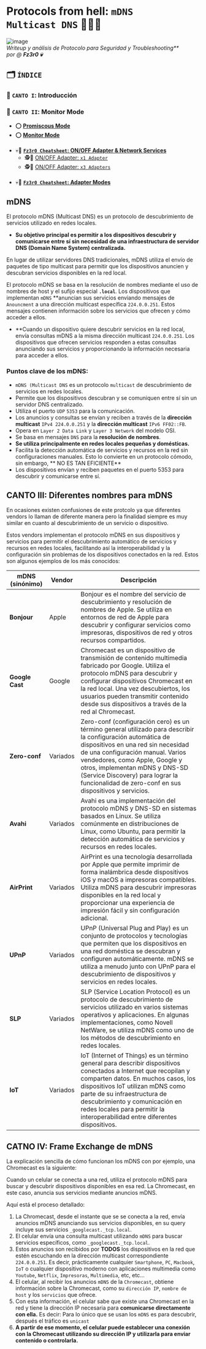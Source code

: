 <!-- 

Y ARRANCAN!!!

ejemplo centrar:

<p align="center"> <img src="solo el link" alt="Mac" height=600px/> </a> </p> 

<p align="center"> <img src="https://user-images.githubusercontent.com/94720207/223137182-929a5e71-1b1f-48c4-94b4-1553a386fefa.png" alt="Mac" height=600px/> </a> </p> 

 -->

# Protocols from hell: `mDNS` <br> `Multicast DNS` 📡🦈💀 <br>  

![image](https://github.com/Fz3r0/Fz3r0_-_BlackShark/assets/94720207/7c94fd0b-296e-4884-a604-c6db7c386ca6) <br>
_Writeup y análisis de Protocolo para Seguridad y Troubleshooting**_ <br>
_por @ **Fz3r0 💀**_


## 🗂️ `ÍNDICE`

### 👹 `CANTO I`: Introducción

### 👹 `CANTO II`: Monitor Mode
- ⭕ [**Promiscous Mode**]()
- ⭕ [**Monitor Mode**]() <br><br>
- 💀📝 [**`Fz3r0 Cheatsheet`: ON/OFF Adapter & Network Services**]()
    - 🕵️📡 [ON/OFF Adapter: `x1 Adapter`]()
    - 🕵️📡 [ON/OFF Adapter: `x3 Adapters`]() <br><br>
- 💀📝 [**`Fz3r0 Cheatsheet`: Adapter Modes**]()



## mDNS

El protocolo mDNS (Multicast DNS) es un protocolo de descubrimiento de servicios utilizado en redes locales. 

- **Su objetivo principal es permitir a los dispositivos descubrir y comunicarse entre sí sin necesidad de una infraestructura de servidor DNS (Domain Name System) centralizada.**  

En lugar de utilizar servidores DNS tradicionales, mDNS utiliza el envío de paquetes de tipo multicast para permitir que los dispositivos anuncien y descubran servicios disponibles en la red local.

El protocolo mDNS se basa en la resolución de nombres mediante el uso de nombres de host y el sufijo especial **`.local`**. Los dispositivos que implementan `mDNS` **anuncian sus servicios enviando mensajes de `Anouncment` a una dirección multicast específica `224.0.0.251`. Estos mensajes contienen información sobre los servicios que ofrecen y cómo acceder a ellos.

- **Cuando un dispositivo quiere descubrir servicios en la red local, envía consultas mDNS a la misma dirección multicast `224.0.0.251`. Los dispositivos que ofrecen servicios responden a estas consultas anunciando sus servicios y proporcionando la información necesaria para acceder a ellos.

### Puntos clave de los mDNS:

- `mDNS (Multicast DNS` es un protocolo `multicast` de descubrimiento de servicios en redes locales.
- Permite que los dispositivos descubran y se comuniquen entre sí sin un servidor DNS centralizado.
- Utiliza el puerto `UDP` `5353` para la comunicación.
- Los anuncios y consultas se envían y reciben a través de la **dirección multicast** `IPv4 224.0.0.251` y la **dirección multicast** `IPv6 FF02::FB`.
- Opera en `Layer 2 Data Link` y `Layer 3 Network` del modelo OSI.
- Se basa en mensajes `DNS` para la **resolución de nombres**.
- **Se utiliza principalmente en redes locales pequeñas y domésticas.**
- Facilita la detección automática de servicios y recursos en la red sin configuraciones manuales. Esto lo convierte en un protocolo cómodo, sin embargo, ** NO ES TAN EFICIENTE**
- Los dispositivos envían y reciben paquetes en el puerto 5353 para descubrir y comunicarse entre sí.

## CANTO III: Diferentes nombres para mDNS

En ocasiones existen confusiones de este protcolo ya que diferentes vendors lo llaman de diferente manera pero la finalidad siempre es muy similar en cuanto al descubrimiento de un servicio o dispositivo. 

Estos vendors implementan el protocolo mDNS en sus dispositivos y servicios para permitir el descubrimiento automático de servicios y recursos en redes locales, facilitando así la interoperabilidad y la configuración sin problemas de los dispositivos conectados en la red. Estos son algunos ejemplos de los más conocidos: 

| **mDNS (sinónimo)** | **Vendor** | **Descripción**                                                                                                                                                                                                                                                                                                                                         |
|---------------------|------------|---------------------------------------------------------------------------------------------------------------------------------------------------------------------------------------------------------------------------------------------------------------------------------------------------------------------------------------------------------|
| **Bonjour**         | Apple      | Bonjour es el nombre del servicio de descubrimiento y resolución de nombres de Apple. Se utiliza en entornos de red de Apple para descubrir y configurar servicios como impresoras, dispositivos de red y otros recursos compartidos.                                                                                                                   |
| **Google Cast**     | Google     | Chromecast es un dispositivo de transmisión de contenido multimedia fabricado por Google. Utiliza el protocolo mDNS para descubrir y configurar dispositivos Chromecast en la red local. Una vez descubiertos, los usuarios pueden transmitir contenido desde sus dispositivos a través de la red al Chromecast.                                        |
| **Zero-conf**       | Variados   | Zero-conf (configuración cero) es un término general utilizado para describir la configuración automática de dispositivos en una red sin necesidad de una configuración manual. Varios vendedores, como Apple, Google y otros, implementan mDNS y DNS-SD (Service Discovery) para lograr la funcionalidad de zero-conf en sus dispositivos y servicios. |
| **Avahi**           | Variados   | Avahi es una implementación del protocolo mDNS y DNS-SD en sistemas basados en Linux. Se utiliza comúnmente en distribuciones de Linux, como Ubuntu, para permitir la detección automática de servicios y recursos en redes locales.                                                                                                                    |
| **AirPrint**        | Variados   | AirPrint es una tecnología desarrollada por Apple que permite imprimir de forma inalámbrica desde dispositivos iOS y macOS a impresoras compatibles. Utiliza mDNS para descubrir impresoras disponibles en la red local y proporcionar una experiencia de impresión fácil y sin configuración adicional.                                                |
| **UPnP**            | Variados   | UPnP (Universal Plug and Play) es un conjunto de protocolos y tecnologías que permiten que los dispositivos en una red doméstica se descubran y configuren automáticamente. mDNS se utiliza a menudo junto con UPnP para el descubrimiento de dispositivos y servicios en redes locales.                                                                |
| **SLP**             | Variados   | SLP (Service Location Protocol) es un protocolo de descubrimiento de servicios utilizado en varios sistemas operativos y aplicaciones. En algunas implementaciones, como Novell NetWare, se utiliza mDNS como uno de los métodos de descubrimiento en redes locales.                                                                                    |
| **IoT**             | Variados   | IoT (Internet of Things) es un término general para describir dispositivos conectados a Internet que recopilan y comparten datos. En muchos casos, los dispositivos IoT utilizan mDNS como parte de su infraestructura de descubrimiento y comunicación en redes locales para permitir la interoperabilidad entre diferentes dispositivos.              |

## CATNO IV: Frame Exchange de mDNS

La explicación sencilla de cómo funcionan los mDNS con por ejemplo, una Chromecast es la siguiente: 

Cuando un celular se conecta a una red, utiliza el protocolo mDNS para buscar y descubrir dispositivos disponibles en esa red. La Chromecast, en este caso, anuncia sus servicios mediante anuncios mDNS.

Aquí está el proceso detallado:

1. La Chromecast, desde el instante que se se conecta a la red, envía anuncios mDNS anunciando sus servicios disponibles, en su query incluye sus servicios `_googlecast._tcp.local`.
2. El celular envía una consulta multicast utilizando `mDNS` para buscar servicios específicos, como `_googlecast._tcp.local`.
3. Estos anuncios son recibidos por **TODOS** los dispositivos en la red que estén escuchando en la dirección multicast correspondiente `224.0.0.251`. Es decir, prácticamente cualquier `Smartphone`, `PC`, `Macbook`, `IoT` o cualquier dispositivo moderno con aplicaciones multimedia como `Youtube`, `Netflix`, `Impresoras`, `Multimedia`, etc, etc...
4. El celular, al recibir los anuncios `mDNS` de la `Chromecast`, obtiene información sobre la Chromecast, como su `dirección IP`, `nombre de host` y los `servicios` que ofrece.
5. Con esta información, el celular sabe que existe una Chromecast en la red y tiene la dirección IP necesaria para **comunicarse directamente con ella.** Es decir: Para lo único que se usan los `mDNS` es para descubrir, después el tráfico es `unicast`
6. **A partir de ese momento, el celular puede establecer una conexión con la Chromecast utilizando su dirección IP y utilizarla para enviar contenido o controlarla.**
